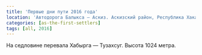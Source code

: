 ```yaml
---
title: 'Первые дни пути 2016 года'
location: 'Автодорога Балыкса — Аскиз. Аскизский район, Республика Хакасия, Россия'
categories: [as-the-first-settlers]
tags: [all, 2016]
---
```


На седловине перевала Хабырга — Тузахсуг. Высота 1024 метра. 